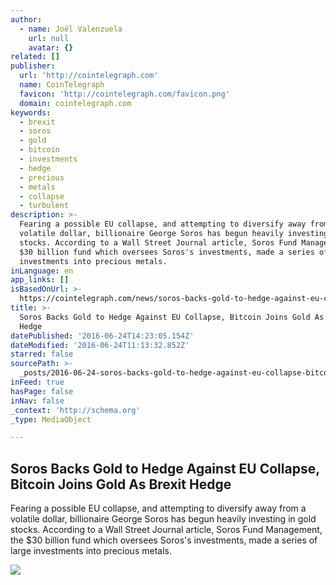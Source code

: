 ```yaml
---
author:
  - name: Joël Valenzuela
    url: null
    avatar: {}
related: []
publisher:
  url: 'http://cointelegraph.com'
  name: CoinTelegraph
  favicon: 'http://cointelegraph.com/favicon.png'
  domain: cointelegraph.com
keywords:
  - brexit
  - soros
  - gold
  - bitcoin
  - investments
  - hedge
  - precious
  - metals
  - collapse
  - turbulent
description: >-
  Fearing a possible EU collapse, and attempting to diversify away from a
  volatile dollar, billionaire George Soros has begun heavily investing in gold
  stocks. According to a Wall Street Journal article, Soros Fund Management, the
  $30 billion fund which oversees Soros's investments, made a series of large
  investments into precious metals.
inLanguage: en
app_links: []
isBasedOnUrl: >-
  https://cointelegraph.com/news/soros-backs-gold-to-hedge-against-eu-collapse-bitcoin-joins-gold-as-brexit-hedge
title: >-
  Soros Backs Gold to Hedge Against EU Collapse, Bitcoin Joins Gold As Brexit
  Hedge
datePublished: '2016-06-24T14:23:05.154Z'
dateModified: '2016-06-24T11:13:32.852Z'
starred: false
sourcePath: >-
  _posts/2016-06-24-soros-backs-gold-to-hedge-against-eu-collapse-bitcoin-joins.md
inFeed: true
hasPage: false
inNav: false
_context: 'http://schema.org'
_type: MediaObject

---
```

<article style=""><h1>Soros Backs Gold to Hedge Against EU Collapse, Bitcoin Joins Gold As Brexit Hedge</h1><p>Fearing a possible EU collapse, and attempting to diversify away from a volatile dollar, billionaire George Soros has begun heavily investing in gold stocks. According to a Wall Street Journal article, Soros Fund Management, the $30 billion fund which oversees Soros's investments, made a series of large investments into precious metals.</p><img src="http://cointelegraph.com/storage/uploads/view/85e7589159ee8f459640001890b86884.png" /></article>